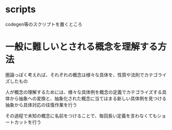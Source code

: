 # scripts

codegen等のスクリプトを置くところ

# 一般に難しいとされる概念を理解する方法

圏論っぽく考えれば、それぞれの概念は様々な具体を、性質や法則でカテゴライズしたもの

人が概念の理解するためには、様々な具体例を概念の定義でカテゴライズする具体から抽象への変換と、抽象化された概念に当てはまる新しい具体例を見つける抽象から具体対応の往復作業を行う

その過程で未知の概念に名前をつけることで、毎回長い定義を言わなくてもショートカットを行う
